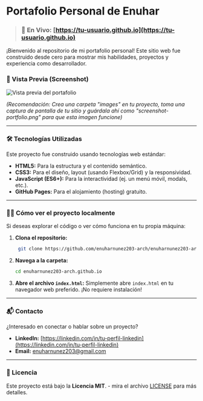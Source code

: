 # Portafolio Personal de Enuhar 

> ### 🔴 En Vivo: [https://tu-usuario.github.io](https://tu-usuario.github.io)

¡Bienvenido al repositorio de mi portafolio personal! Este sitio web fue construido desde cero para mostrar mis habilidades, proyectos y experiencia como desarrollador.

### 📸 Vista Previa (Screenshot)

![Vista previa del portafolio](./images/screenshot-portfolio.png)

*(Recomendación: Crea una carpeta "images" en tu proyecto, toma una captura de pantalla de tu sitio y guárdala ahí como "screenshot-portfolio.png" para que esta imagen funcione)*

---

### 🛠️ Tecnologías Utilizadas

Este proyecto fue construido usando tecnologías web estándar:

* **HTML5:** Para la estructura y el contenido semántico.
* **CSS3:** Para el diseño, layout (usando Flexbox/Grid) y la responsividad.
* **JavaScript (ES6+):** Para la interactividad (ej. un menú móvil, modals, etc.).
* **GitHub Pages:** Para el alojamiento (hosting) gratuito.

---

### 🏃‍♂️ Cómo ver el proyecto localmente

Si deseas explorar el código o ver cómo funciona en tu propia máquina:

1.  **Clona el repositorio:**
    ```bash
     git clone https://github.com/enuharnunez203-arch/enuharnunez203-arch.git
    ```

2.  **Navega a la carpeta:**
    ```bash
    cd enuharnunez203-arch.github.io
    ```

3.  **Abre el archivo `index.html`:**
    Simplemente abre `index.html` en tu navegador web preferido. ¡No requiere instalación!

---

### 📬 Contacto

¿Interesado en conectar o hablar sobre un proyecto?

* **LinkedIn:** [https://linkedin.com/in/tu-perfil-linkedin](https://linkedin.com/in/tu-perfil-linkedin)
* **Email:** [enuharnunez203@gmail.com](mailto:enuharnunez203@gmail.com)

---

### 📄 Licencia

Este proyecto está bajo la **Licencia MIT**. - mira el archivo [LICENSE](LICENSE) para más detalles.
